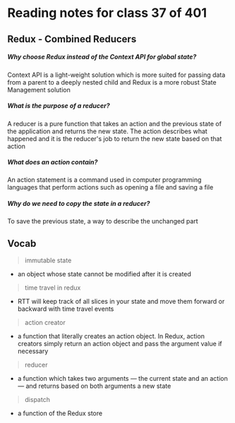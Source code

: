 # Reading notes for class 37 of 401

## Redux - Combined Reducers

##### Why choose Redux instead of the Context API for global state?
Context API is a light-weight solution which is more suited for passing data from a parent to a deeply nested child and Redux is a more robust State Management solution

##### What is the purpose of a reducer?
A reducer is a pure function that takes an action and the previous state of the application and returns the new state. The action describes what happened and it is the reducer's job to return the new state based on that action

##### What does an action contain?
An action statement is a command used in computer programming languages that perform actions such as opening a file and saving a file

##### Why do we need to copy the state in a reducer?
To save the previous state, a way to describe the unchanged part

## Vocab

> immutable state
* an object whose state cannot be modified after it is created

> time travel in redux
* RTT will keep track of all slices in your state and move them forward or backward with time travel events

> action creator
* a function that literally creates an action object. In Redux, action creators simply return an action object and pass the argument value if necessary

> reducer
* a function which takes two arguments — the current state and an action — and returns based on both arguments a new state

> dispatch
* a function of the Redux store
